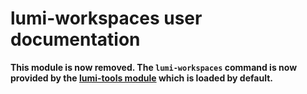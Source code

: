 # lumi-workspaces user documentation

**This module is now removed. The `lumi-workspaces` command is now provided by the
[lumi-tools module](../lumi-tools) which is loaded by default.**

